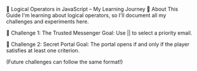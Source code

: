 🧠 Logical Operators in JavaScript – My Learning Journey
📝 About This Guide
I'm learning about logical operators, so I'll document all my challenges and experiments here.

🎯 Challenge 1: The Trusted Messenger
Goal: Use || to select a priority email.

🎯 Challenge 2: Secret Portal
Goal: The portal opens if and only if the player satisfies at least one criterion.


(Future challenges can follow the same format!)

